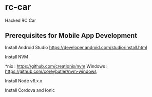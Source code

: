 # rc-car
Hacked RC Car

## Prerequisites for Mobile App Development

Install Android Studio
  https://developer.android.com/studio/install.html
  
Install NVM 

  *nix : https://github.com/creationix/nvm
  Windows : https://github.com/coreybutler/nvm-windows

Install Node v6.x.x

Install Cordova and Ionic
